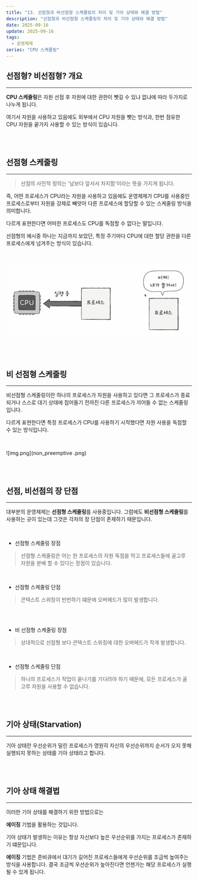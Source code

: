 ```yaml
---
title: "13. 선점형과 비선점형 스케줄링의 차이 및 기아 상태와 해결 방법"
description: "선점형과 비선점형 스케줄링의 차이 및 기아 상태와 해결 방법"
date: 2025-09-16
update: 2025-09-16
tags:
  - 운영체제
series: "CPU 스케줄링"
---
```


## 선점형? 비선점형? 개요

---

**CPU 스케줄링**은 자원 선점 후 자원에 대한 권한이 뺏길 수 있냐 없냐에 따라 두가지로 나누게 됩니다.

여기서 자원을 사용하고 있음에도 외부에서 CPU 자원을 뺏는 방식과, 한번 점유한 CPU 자원을 끝가지 사용할 수 있는 방식이 있습니다.

<br>
<br>

## 선점형 스케줄링

---

> 선점의 사전적 정의는 '남보다 앞서서 차지함'이라는 뜻을 가지게 됩니다.

즉, 어떤 프로세스가 CPU라는 자원을 사용하고 있음에도 운영체제가 CPU를 사용중인 프로세스로부터 자원을 강제로 빼앗아 다른 프로세스에 할당할 수 있는
스케줄링 방식을 의미합니다.

다르게 표현한다면 어떠한 프로세스도 CPU를 독점할 수 없다는 말입니다.

선점형의 예시중 하나는 지금까지 보았던, 특정 주기마다 CPU에 대한 할당 권한을 다른 프로세스에게 넘겨주는 방식이 있습니다.

<br>

![img.png](preemptive.png)

<br>
<br>

## 비 선점형 스케줄링

---

비선점형 스케줄링이란 하나의 프로세스가 자원을 사용하고 있다면 그 프로세스가 종료되거나 
스스로 대기 상태에 접어들기 전까진 다른 프로세스가 끼어들 수 없는 스케줄링입니다.

다르게 표현한다면 특정 프로세스가 CPU를 사용하기 시작했다면 자원 사용을 독점할 수 있는 방식입니다.

<br>

![img.png](non_preemptive .png)

<br>
<br>

## 선점, 비선점의 장 단점

---

대부분의 운영체제는 **선점형 스케줄링**를 사용중입니다. 그럼에도 **비선점형 스케줄링**를 사용하는 곳이 있는데 그것은 각자의 장 단점이 존재하기 때문입니다.

<br>

- 선점형 스케줄링 장점

> 선점형 스케줄링은 어는 한 프로세스의 자원 독점을 막고 프로세스들에 골고루 자원을 분배 할 수 있다는 장점이 있습니다.

<br>

- 선점형 스케줄링 단점

> 콘텍스트 스위칭이 빈번하기 떄문에 오버헤드가 많이 발생합니다.

<br>
<br>

- 비 선점형 스케줄링 장점

> 상대적으로 선점형 보다 콘텍스트 스위칭에 대한 오버헤드가 작게 발생합니다.

<br>

- 선점형 스케줄링 단점

> 하나의 프로세스가 작업이 끝나기를 기다려야 하기 때문에, 모든 프로세스가 골고루 자원을 사용할 수 없습니다.


<br>
<br>

## 기아 상태(Starvation)

---

기아 상태란 우선순위가 밀린 프로세스가 영원히 자신의 우선순위까지 순서가 오지 못해 실행되지 못하는 상태를 기아 상태라고 합니다.

<br>
<br>

## 기아 상태 해결법

---

이러한 기아 상태를 해결하기 위한 방법으로는

**에이징** 기법을 활용하는 것입니다.

기아 상태가 발생하는 이유는 항상 자신보다 높은 우선순위를 가지는 프로세스가 존재하기 떄문입니다.

**에이징** 기법은 준비큐에서 대기가 길어진 프로세스들에게 우선순위를 조금씩 높여주는 방식을 사용합니다.
결국 조금씩 우선순위가 높아진다면 언젠가는 해당 프로세스가 실행될 수 있게 됩니다.

